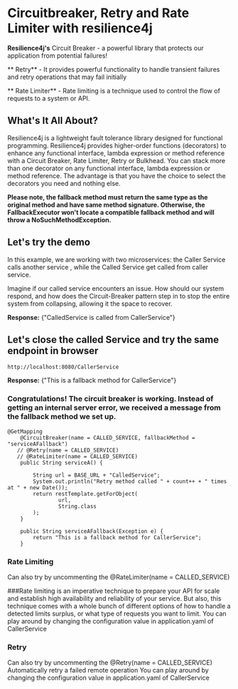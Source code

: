 # Circuitbreaker, Retry and Rate Limiter with resilience4j
**Resilience4j's** Circuit Breaker - a powerful library that protects our application from potential failures!

** Retry**  - It provides powerful functionality to handle transient failures and retry operations that may fail initially

** Rate Limiter** - Rate limiting is a technique used to control the flow of requests to a system or API.
## What's It All About?

Resilience4j is a lightweight fault tolerance library designed for functional programming. Resilience4j provides higher-order functions (decorators) to enhance any functional interface, lambda expression or method reference with a Circuit Breaker, Rate Limiter, Retry or Bulkhead. You can stack more than one decorator on any functional interface, lambda expression or method reference. The advantage is that you have the choice to select the decorators you need and nothing else.

**Please note, the fallback method must return the same type as the original method and have same method signature. Otherwise, the FallbackExecutor won't locate a compatible fallback method and will throw a NoSuchMethodException.**


## Let's try the demo
In this example, we are working with two microservices: the Caller Service calls another service , while the Called Service get called from caller service. 

Imagine if our called service encounters an issue. How should our system respond, and how does the Circuit-Breaker pattern step in to stop the entire system from collapsing, allowing it the space to recover.


**Response:**
{"CalledService is called from CallerService"}


## Let's close the called Service and try the same endpoint in browser

```
http://localhost:8080/CallerService

```
**Response:**
{"This is a fallback method for CallerService"}

### Congratulations! The circuit breaker is working. Instead of getting an internal server error, we received a message from the fallback method we set up.

```
@GetMapping
    @CircuitBreaker(name = CALLED_SERVICE, fallbackMethod = "serviceAFallback")
   // @Retry(name = CALLED_SERVICE)
   // @RateLimiter(name = CALLED_SERVICE)
    public String serviceA() {

        String url = BASE_URL + "CalledService";
        System.out.println("Retry method called " + count++ + " times at " + new Date());
        return restTemplate.getForObject(
                url,
                String.class
        );
    }

    public String serviceAFallback(Exception e) {
        return "This is a fallback method for CallerService";
    }
```
### Rate Limiting

Can also try by uncommenting the @RateLimiter(name = CALLED_SERVICE)

###Rate limiting is an imperative technique to prepare your API for scale and establish high availability and reliability of your service. But also, this technique comes with a whole bunch of different options of how to handle a detected limits surplus, or what type of requests you want to limit.
You can play around by changing the configuration value in application.yaml of CallerService

### Retry
Can also try by uncommenting the @Retry(name = CALLED_SERVICE)
Automatically retry a failed remote operation
You can play around by changing the configuration value in application.yaml of CallerService



